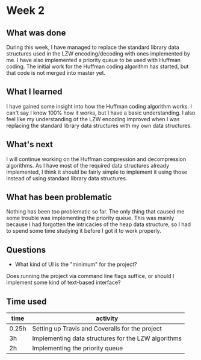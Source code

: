 # Week 2

## What was done
During this week, I have managed to replace the standard library data structures used in the LZW encoding/decoding with ones implemented by me.
I have also implemented a priority queue to be used with Huffman coding. The initial work for the Huffman coding algorithm has started, but that code is not merged into master yet.

## What I learned
I have gained some insight into how the Huffman coding algorithm works. I can't say I know 100% how it works, but I have a basic understanding.
I also feel like my understanding of the LZW encoding improved when I was replacing the standard library data structures with my own data structures.

## What's next
I will continue working on the Huffman compression and decompression algorithms. As I have most of the required data structures already implemented, I think it should be fairly simple to implement it using those instead of using standard library data structures.

## What has been problematic
Nothing has been too problematic so far. The only thing that caused me some trouble was implementing the priority queue.
This was mainly because I had forgotten the intricacies of the heap data structure, so I had to spend some time studying it before I got it to work properly.

## Questions
* What kind of UI is the "minimum" for the project?

Does running the project via command line flags suffice, or should I implement some kind of text-based interface?

## Time used
time | activity |
-----|----------|
  0.25h | Setting up Travis and Coveralls for the project     |
  3h    | Implementing data structures for the LZW algorithms |
  2h    | Implementing the priority queue                     |
